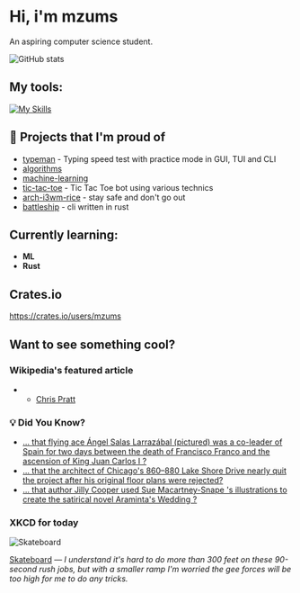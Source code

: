 # Hi, i'm mzums
An aspiring computer science student.  

![GitHub stats](https://github-readme-stats.vercel.app/api?username=mzums&show_icons=true&include_all_commits=true&theme=radical)

## My tools:
  
[![My Skills](https://skillicons.dev/icons?i=rust,python,pytorch,cpp,github,linux,arch,flutter&theme=dark)](https://skillicons.dev)

## 📌 Projects that I'm proud of
<!--PINNED:START-->
- [typeman](https://github.com/mzums/typeman) -  Typing speed test with practice mode in GUI, TUI and CLI 
- [algorithms](https://github.com/mzums/algorithms)
- [machine-learning](https://github.com/mzums/machine-learning)
- [tic-tac-toe](https://github.com/mzums/tic-tac-toe) - Tic Tac Toe bot using various technics
- [arch-i3wm-rice](https://github.com/mzums/arch-i3wm-rice) - stay safe and don't go out
- [battleship](https://github.com/mzums/battleship) - cli written in rust
<!--PINNED:END-->

## Currently learning:
- **ML**
- **Rust**

## Crates.io
https://crates.io/users/mzums

## Want to see something cool?

### Wikipedia's featured article
- <!--WIKI:START-->
  - [Chris Pratt](https://en.wikipedia.org/wiki/Chris_Pratt)
<!--WIKI:END-->

### 💡 Did You Know?
<!--DYK:START-->
  - [... that flying ace Ángel Salas Larrazábal (pictured) was a co-leader of Spain for two days between the death of Francisco Franco and the ascension of King Juan Carlos I ?](https://en.wikipedia.org/wiki/%C3%81ngel_Salas_Larraz%C3%A1bal)
  - [... that the architect of Chicago's 860–880 Lake Shore Drive nearly quit the project after his original floor plans were rejected?](https://en.wikipedia.org/wiki/860%E2%80%93880_Lake_Shore_Drive)
  - [... that author Jilly Cooper used Sue Macartney-Snape 's illustrations to create the satirical novel Araminta's Wedding ?](https://en.wikipedia.org/wiki/Jilly_Cooper)
<!--DYK:END-->

### XKCD for today
<!--XKCD:START-->
![Skateboard](https://imgs.xkcd.com/comics/skateboard.png)

[Skateboard](https://xkcd.com/3152) — *I understand it's hard to do more than 300 feet on these 90-second rush jobs, but with a smaller ramp I'm worried the gee forces will be too high for me to do any tricks.*
<!--XKCD:END-->
